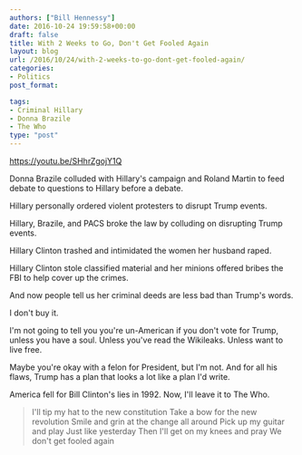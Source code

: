 ```yaml
---
authors: ["Bill Hennessy"]
date: 2016-10-24 19:59:58+00:00
draft: false
title: With 2 Weeks to Go, Don't Get Fooled Again
layout: blog
url: /2016/10/24/with-2-weeks-to-go-dont-get-fooled-again/
categories:
- Politics
post_format:

tags:
- Criminal Hillary
- Donna Brazile
- The Who
type: "post"
---
```


https://youtu.be/SHhrZgojY1Q

Donna Brazile colluded with Hillary's campaign and Roland Martin to feed debate to questions to Hillary before a debate.

Hillary personally ordered violent protesters to disrupt Trump events.

Hillary, Brazile, and PACS broke the law by colluding on disrupting Trump events.

Hillary Clinton trashed and intimidated the women her husband raped.

Hillary Clinton stole classified material and her minions offered bribes the FBI to help cover up the crimes.

And now people tell us her criminal deeds are less bad than Trump's words.

I don't buy it.

I'm not going to tell you you're un-American if you don't vote for Trump, unless you have a soul. Unless you've read the Wikileaks. Unless want to live free.

Maybe you're okay with a felon for President, but I'm not. And for all his flaws, Trump has a plan that looks a lot like a plan I'd write.

America fell for Bill Clinton's lies in 1992. Now, I'll leave it to The Who.



> I'll tip my hat to the new constitution
Take a bow for the new revolution
Smile and grin at the change all around
Pick up my guitar and play
Just like yesterday
Then I'll get on my knees and pray
We don't get fooled again
